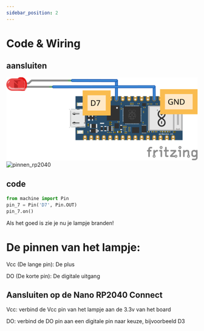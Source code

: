 ```yaml
---
sidebar_position: 2
---
```


# Code & Wiring

## aansluiten

![led](nano_rp2040_led_bb.svg)
![pinnen_rp2040](/img/pinout_nano_rp2040_connect.png)

## code

```python
from machine import Pin
pin_7 = Pin('D7', Pin.OUT)
pin_7.on()
```

Als het goed is zie je nu je lampje branden!

# De pinnen van het lampje:

Vcc (De lange pin): De plus

DO (De korte pin): De digitale uitgang

## Aansluiten op de Nano RP2040 Connect

Vcc: verbind de Vcc pin van het lampje aan de 3.3v van het board

DO: verbind de DO pin aan een digitale pin naar keuze, bijvoorbeeld D3